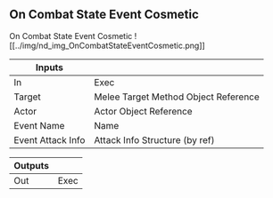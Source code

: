 ## On Combat State Event Cosmetic
On Combat State Event Cosmetic
![[../img/nd_img_OnCombatStateEventCosmetic.png]]

|Inputs||
|--|--|
| In | Exec |
| Target | Melee Target Method Object Reference |
| Actor | Actor Object Reference |
| Event Name | Name |
| Event Attack Info | Attack Info Structure (by ref) |

|Outputs||
|--|--|
| Out | Exec |
